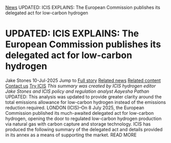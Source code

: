[News](https://www.icis.com/explore/resources/news/) UPDATED: ICIS EXPLAINS: The European Commission publishes its delegated act for low-carbon hydrogen
# UPDATED: ICIS EXPLAINS: The European Commission publishes its delegated act for low-carbon hydrogen
Jake Stones
10-Jul-2025
Jump to
[Full story](https://www.icis.com/explore/resources/news/2025/07/10/11117949/updated-icis-explains-the-european-commission-publishes-its-delegated-act-for-low-carbon-hydrogen/#full-story)
[Related news](https://www.icis.com/explore/resources/news/2025/07/10/11117949/updated-icis-explains-the-european-commission-publishes-its-delegated-act-for-low-carbon-hydrogen/#related-articles)
[Related content](https://www.icis.com/explore/resources/news/2025/07/10/11117949/updated-icis-explains-the-european-commission-publishes-its-delegated-act-for-low-carbon-hydrogen/#related-contents)
[Contact us](https://www.icis.com/explore/resources/news/2025/07/10/11117949/updated-icis-explains-the-european-commission-publishes-its-delegated-act-for-low-carbon-hydrogen/#contact-us)
[Try ICIS](https://www.icis.com/explore/contact/try-icis-today/?intcmp=individual-news_try-icis)
_This summary was created by ICIS hydrogen editor Jake Stones and ICIS policy and regulation analyst Aayesha Pathan_
UPDATED: This analysis was updated to provide greater clarity around the total emissions allowance for low-carbon hydrogen instead of the emissions reduction required. 
LONDON (ICIS)–On 8 July 2025, the European Commission published its much-awaited delegated act for low-carbon hydrogen, opening the door to regulated low-carbon hydrogen production via natural gas with carbon capture and storage technology. 
ICIS has produced the following summary of the delegated act and details provided in its annex as a means of supporting the market. 
READ MORE